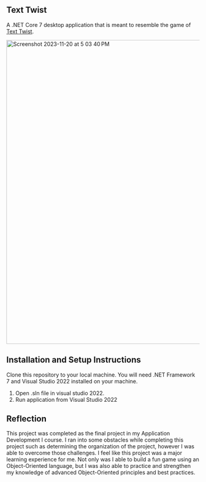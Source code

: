 ## Text Twist

A .NET Core 7 desktop application that is meant to resemble the game of [Text Twist](http://www.wordplays.com/wordgames/text-twist).

<img width="794" alt="Screenshot 2023-11-20 at 5 03 40 PM" src="https://github.com/Dhtkevo/Text-Twist/assets/110263079/bbf10790-c648-4682-8286-033f7159eb6c">


## Installation and Setup Instructions

Clone this repository to your local machine. You will need .NET Framework 7 and Visual Studio 2022 installed on your machine.  

1. Open .sln file in visual studio 2022.
2. Run application from Visual Studio 2022

## Reflection

This project was completed as the final project in my Application Development I course. I ran into some obstacles while completing this project such as determining the organization of the project, however I was able to overcome those challenges. I feel like this project was a major learning experience for me. Not only was I able to build a fun game using an Object-Oriented language, but I was also able to practice and strengthen my knowledge of advanced Object-Oriented principles and best practices.
